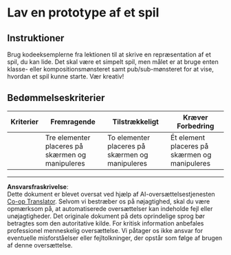 <!--
CO_OP_TRANSLATOR_METADATA:
{
  "original_hash": "009bdedee9cc82988264be8cb31f9bf4",
  "translation_date": "2025-08-26T22:07:24+00:00",
  "source_file": "6-space-game/1-introduction/assignment.md",
  "language_code": "da"
}
-->
# Lav en prototype af et spil

## Instruktioner

Brug kodeeksemplerne fra lektionen til at skrive en repræsentation af et spil, du kan lide. Det skal være et simpelt spil, men målet er at bruge enten klasse- eller kompositionsmønsteret samt pub/sub-mønsteret for at vise, hvordan et spil kunne starte. Vær kreativ!

## Bedømmelseskriterier

| Kriterier | Fremragende                                           | Tilstrækkeligt                                       | Kræver Forbedring                                  |
| --------- | ----------------------------------------------------- | --------------------------------------------------- | ------------------------------------------------- |
|           | Tre elementer placeres på skærmen og manipuleres      | To elementer placeres på skærmen og manipuleres     | Ét element placeres på skærmen og manipuleres     |

---

**Ansvarsfraskrivelse**:  
Dette dokument er blevet oversat ved hjælp af AI-oversættelsestjenesten [Co-op Translator](https://github.com/Azure/co-op-translator). Selvom vi bestræber os på nøjagtighed, skal du være opmærksom på, at automatiserede oversættelser kan indeholde fejl eller unøjagtigheder. Det originale dokument på dets oprindelige sprog bør betragtes som den autoritative kilde. For kritisk information anbefales professionel menneskelig oversættelse. Vi påtager os ikke ansvar for eventuelle misforståelser eller fejltolkninger, der opstår som følge af brugen af denne oversættelse.